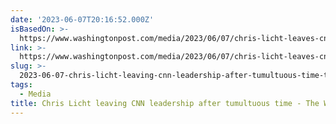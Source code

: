 ```yaml
---
date: '2023-06-07T20:16:52.000Z'
isBasedOn: >-
  https://www.washingtonpost.com/media/2023/06/07/chris-licht-leaves-cnn-town-hall-atlantic/
link: >-
  https://www.washingtonpost.com/media/2023/06/07/chris-licht-leaves-cnn-town-hall-atlantic/
slug: >-
  2023-06-07-chris-licht-leaving-cnn-leadership-after-tumultuous-time-the-washington-p
tags:
  - Media
title: Chris Licht leaving CNN leadership after tumultuous time - The Washington P
---
```


